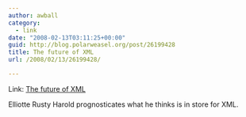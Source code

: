 ```yaml
---
author: awball
category:
  - link
date: "2008-02-13T03:11:25+00:00"
guid: http://blog.polarweasel.org/post/26199428
title: The future of XML
url: /2008/02/13/26199428/

---
```

Link: [The future of XML](http://www.ibm.com/developerworks/library/x-xml2008prevw.html?ca=dgr-lnxw06XML-Future)

Elliotte Rusty Harold prognosticates what he thinks is in store for XML.
